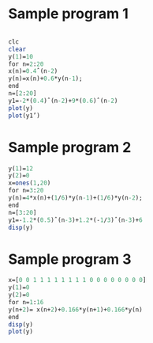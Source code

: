# Sample program 1
``` scilab

clc
clear
y(1)=10
for n=2:20
x(n)=0.4ˆ(n-2)
y(n)=x(n)+0.6*y(n-1);
end
n=[2:20]
y1=-2*(0.4)ˆ(n-2)+9*(0.6)ˆ(n-2)
plot(y)
plot(y1’)
```


# Sample program 2
``` scilab
y(1)=12
y(2)=0
x=ones(1,20)
for n=3:20
y(n)=4*x(n)+(1/6)*y(n-1)+(1/6)*y(n-2);
end
n=[3:20]
y1=-1.2*(0.5)ˆ(n-3)+1.2*(-1/3)ˆ(n-3)+6
disp(y)
```



# Sample program 3
``` scilab
x=[0 0 1 1 1 1 1 1 1 1 0 0 0 0 0 0 0 0]
y(1)=0
y(2)=0
for n=1:16
y(n+2)= x(n+2)+0.166*y(n+1)+0.166*y(n)
end
disp(y)
plot(y)
```

